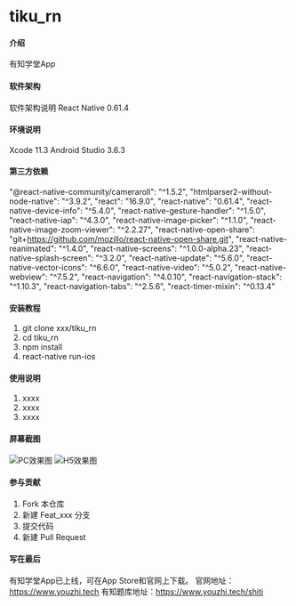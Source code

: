 # tiku_rn

#### 介绍
有知学堂App

#### 软件架构
软件架构说明 
React Native 0.61.4

#### 环境说明
Xcode 11.3 
Android Studio 3.6.3

#### 第三方依赖
"@react-native-community/cameraroll": "^1.5.2",
"htmlparser2-without-node-native": "^3.9.2",
"react": "16.9.0",
"react-native": "0.61.4",
"react-native-device-info": "^5.4.0",
"react-native-gesture-handler": "^1.5.0",
"react-native-iap": "^4.3.0",
"react-native-image-picker": "^1.1.0",
"react-native-image-zoom-viewer": "^2.2.27",
"react-native-open-share": "git+https://github.com/mozillo/react-native-open-share.git",
"react-native-reanimated": "^1.4.0",
"react-native-screens": "^1.0.0-alpha.23",
"react-native-splash-screen": "^3.2.0",
"react-native-update": "^5.6.0",
"react-native-vector-icons": "^6.6.0",
"react-native-video": "^5.0.2",
"react-native-webview": "^7.5.2",
"react-navigation": "^4.0.10",
"react-navigation-stack": "^1.10.3",
"react-navigation-tabs": "^2.5.6",
"react-timer-mixin": "^0.13.4"

#### 安装教程

1. git clone xxx/tiku_rn
2. cd tiku_rn
3. npm install
4. react-native run-ios

#### 使用说明

1.  xxxx
2.  xxxx
3.  xxxx

#### 屏幕截图
![PC效果图](https://gitee.com/chong2230/tiku_rn/raw/master/screenshot/1.png)
![H5效果图](https://gitee.com/chong2230/tiku_rn/raw/master/screenshot/2.png)

#### 参与贡献

1.  Fork 本仓库
2.  新建 Feat_xxx 分支
3.  提交代码
4.  新建 Pull Request


#### 写在最后

有知学堂App已上线，可在App Store和官网上下载。
官网地址：https://www.youzhi.tech
有知题库地址：https://www.youzhi.tech/shiti

